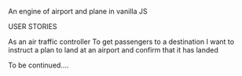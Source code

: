 An engine of airport and plane in vanilla JS

USER STORIES

As an air traffic controller
To get passengers to a destination
I want to instruct a plan to land at an airport and confirm that it has landed

To be continued....
